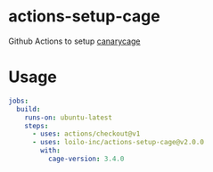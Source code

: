 # actions-setup-cage
Github Actions to setup [canarycage](https://github.com/loilo-inc/canarycage)

# Usage

```yml
jobs:
  build:
    runs-on: ubuntu-latest
    steps:
      - uses: actions/checkout@v1
      - uses: loilo-inc/actions-setup-cage@v2.0.0
        with:
          cage-version: 3.4.0
```

